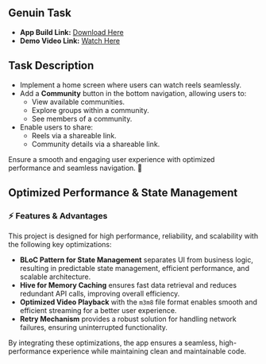 ## Genuin Task

- **App Build Link:** [Download Here](https://drive.google.com/file/d/12DteUZZNaWAJ3-ivHNkI4HZMLT9pSg3e/view?usp=sharing)
- **Demo Video Link:** [Watch Here](https://drive.google.com/file/d/1GTAFaRY-jlJZSSGagRiF8VtOBOEit66S/view?usp=sharing)

## **Task Description**  

- Implement a home screen where users can watch reels seamlessly.  
- Add a **Community** button in the bottom navigation, allowing users to:  
  - View available communities.  
  - Explore groups within a community.  
  - See members of a community.  
- Enable users to share:  
  - Reels via a shareable link.  
  - Community details via a shareable link.  

Ensure a smooth and engaging user experience with optimized performance and seamless navigation. 🚀

## Optimized Performance & State Management

### ⚡ Features & Advantages

This project is designed for high performance, reliability, and scalability with the following key optimizations:

- **BLoC Pattern for State Management** separates UI from business logic, resulting in predictable state management, efficient performance, and scalable architecture.  
- **Hive for Memory Caching** ensures fast data retrieval and reduces redundant API calls, improving overall efficiency.  
- **Optimized Video Playback** with the `m3m8` file format enables smooth and efficient streaming for a better user experience.  
- **Retry Mechanism** provides a robust solution for handling network failures, ensuring uninterrupted functionality.  

By integrating these optimizations, the app ensures a seamless, high-performance experience while maintaining clean and maintainable code.
